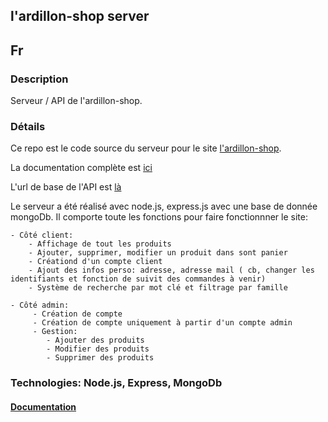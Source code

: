 ## l'ardillon-shop server

## Fr

### Description

Serveur / API de l'ardillon-shop.

### Détails

Ce repo est le code source du serveur pour le site [l'ardillon-shop](https://seblau02.github.io/l-ardillon-shop/).

La documentation complète est [ici](https://github.com/SebLau02/l-ardillon-shop-back/blob/main/docs/Documentation.md)

L'url de base de l'API est [là](https://l-ardillon-shop-back.vercel.app/api)

Le serveur a été réalisé avec node.js, express.js avec une base de donnée mongoDb. Il comporte toute les fonctions pour faire fonctionnner le site:

    - Côté client:
        - Affichage de tout les produits
        - Ajouter, supprimer, modifier un produit dans sont panier
        - Créationd d'un compte client
        - Ajout des infos perso: adresse, adresse mail ( cb, changer les identifiants et fonction de suivit des commandes à venir)
        - Système de recherche par mot clé et filtrage par famille

    - Côté admin:
         - Création de compte
         - Création de compte uniquement à partir d'un compte admin
         - Gestion:
            - Ajouter des produits
            - Modifier des produits
            - Supprimer des produits

### Technologies: Node.js, Express, MongoDb

#### [Documentation](https://github.com/SebLau02/l-ardillon-shop-back/blob/main/docs/Documentation.md)
